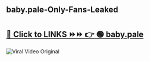 
 ## baby.pale-Only-Fans-Leaked

# <h2><a href="https://clipsfans.com/baby.pale&ref=git">🔗 Click to LINKS ⏩⏩ 👉 🟢 baby.pale </a></h2>

<a href="https://clipsfans.com/baby.pale&ref=git" rel="nofollow" data-target="animated-image.originalLink"><img src="https://i.ibb.co.com/xMMVF88/686577567.gif" alt="Viral Video Original" style="max-width: 100%; display: inline-block;" data-target="animated-image.originalImage"></a>
